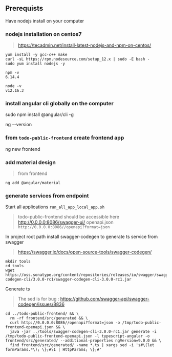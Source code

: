 ## Prerequists

Have nodejs install on your computer

### nodejs installation on centos7
> https://tecadmin.net/install-latest-nodejs-and-npm-on-centos/

```
yum install -y gcc-c++ make
curl -sL https://rpm.nodesource.com/setup_12.x | sudo -E bash -
sudo yum install nodejs -y

npm -v
6.14.4

node -v
v12.16.3
```

### install angular cli globally on the computer

sudo npm install @angular/cli -g

ng --version

### from `todo-public-frontend` create frontend app

ng new frontend

### add material design
> from frontend

```
ng add @angular/material
```

### generate services from endpoint

Start all applications `run_all_app_local_app.sh`
> todo-public-frontend should be accessible here http://0.0.0.0:8086/swagger-ui/
> openapi.json `http://0.0.0.0:8086//openapi?format=json`

In project root path install swagger-codegen to generate ts service from swagger
> https://swagger.io/docs/open-source-tools/swagger-codegen/

```
mkdir tools
cd tools
wget https://oss.sonatype.org/content/repositories/releases/io/swagger/swagger-codegen-cli/3.0.0-rc1/swagger-codegen-cli-3.0.0-rc1.jar
```

Generate ts
> The sed is for bug : https://github.com/swagger-api/swagger-codegen/issues/8836

```
cd ../todo-public-frontend/ && \
  rm -rf frontend/src/generated && \
  curl http://0.0.0.0:8086//openapi?format=json -o /tmp/todo-public-frontend-openapi.json && \
  java -jar ../tools/swagger-codegen-cli-3.0.0-rc1.jar generate -i /tmp/todo-public-frontend-openapi.json -l typescript-angular -o frontend/src/generated/ --additional-properties ngVersion=9.0.0 && \
  find frontend/src/generated/ -name *.ts | xargs sed -i 's#\(let formParams.*\); \};#\1 | HttpParams; \};#'
```

